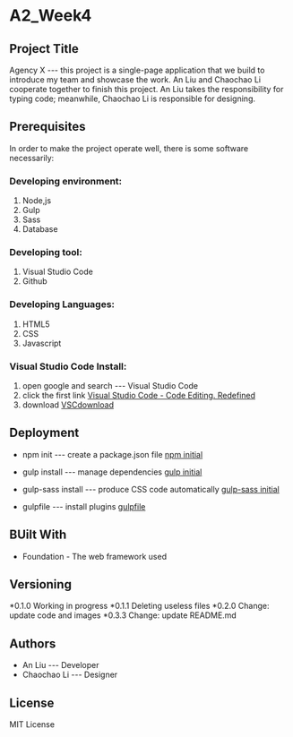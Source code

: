 # A2_Week4
## Project Title

Agency X  --- this project is a single-page application that we build to introduce my team and showcase the work. An Liu and Chaochao Li cooperate together to finish this project. An Liu takes the responsibility for typing code; meanwhile, Chaochao Li is responsible for designing.

## Prerequisites

In order to make the project operate well, there is some software necessarily:

### Developing environment:
1. Node,js
2. Gulp
3. Sass
4. Database

### Developing tool:
1. Visual Studio Code
2. Github

### Developing Languages:
1. HTML5
2. CSS
3. Javascript

### Visual Studio Code Install:

1. open google and search --- Visual Studio Code
2. click the first link [Visual Studio Code - Code Editing. Redefined](https://code.visualstudio.com/)
3. download
[VSCdownload](https://github.com/an-liu1/A2_Week4/tree/master/images/VSCdownload.png)

## Deployment

* npm init --- create a package.json file
[npm initial](https://github.com/an-liu1/A2_Week4/tree/master/images/npm_initial.png)

* gulp install --- manage dependencies
[gulp initial](https://github.com/an-liu1/A2_Week4/tree/master/images/gulp_install.png)

* gulp-sass install --- produce CSS code automatically
[gulp-sass initial](https://github.com/an-liu1/A2_Week4/tree/master/images/gulp-sass.png)

* gulpfile --- install plugins
[gulpfile](https://github.com/an-liu1/A2_Week4/tree/master/images/gulpfile.png)

## BUilt With
* Foundation - The web framework used

## Versioning
*0.1.0 Working in progress
*0.1.1 Deleting useless files
*0.2.0 Change: update code and images
*0.3.3 Change: update README.md

## Authors 
* An Liu --- Developer
* Chaochao Li --- Designer

## License

MIT License


